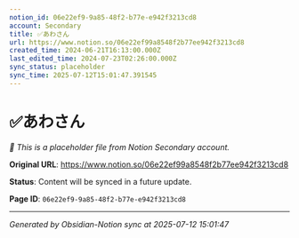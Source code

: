 ```yaml
---
notion_id: 06e22ef9-9a85-48f2-b77e-e942f3213cd8
account: Secondary
title: ✅あわさん
url: https://www.notion.so/06e22ef99a8548f2b77ee942f3213cd8
created_time: 2024-06-21T16:13:00.000Z
last_edited_time: 2024-07-23T02:26:00.000Z
sync_status: placeholder
sync_time: 2025-07-12T15:01:47.391545
---
```


# ✅あわさん

*🔄 This is a placeholder file from Notion Secondary account.*

**Original URL**: https://www.notion.so/06e22ef99a8548f2b77ee942f3213cd8

**Status**: Content will be synced in a future update.

**Page ID**: `06e22ef9-9a85-48f2-b77e-e942f3213cd8`

---

*Generated by Obsidian-Notion sync at 2025-07-12 15:01:47*
